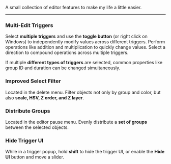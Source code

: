 A small collection of editor features to make my life a little easier.

---

### Multi-Edit Triggers

Select **multiple triggers** and use the **toggle button** (or right click on Windows) to independently modify values across different triggers. Perform operations like addition and multiplication to quickly change values. Select a direction to compound operations across multiple triggers.

If multiple **different types of triggers** are selected, common properties like group ID and duration can be changed simultaneously.

### Improved Select Filter

Located in the delete menu. Filter objects not only by group and color, but also **scale, HSV, Z order, and Z layer**.

### Distribute Groups

Located in the editor pause menu. Evenly distribute a **set of groups** between the selected objects.

### Hide Trigger UI

While in a trigger popup, hold **shift** to hide the trigger UI, or enable the **Hide UI** button and move a slider.
